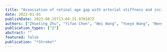 ```yaml
---
title: "Association of retinal age gap with arterial stiffness and incident cardiovascular disease"
date: 2022-01-01
publishDate: 2023-08-15T13:04:15.970187Z
authors: ["Zhuoting Zhu", "Yifan Chen", "Wei Wang", "Yueye Wang", "Wenyi Hu", "Xianwen Shang", "Huan Liao", "Danli Shi", "Yu Huang", "Jason Ha"]
publication_types: ["2"]
abstract: ""
featured: false
publication: "*Stroke*"
---
```


